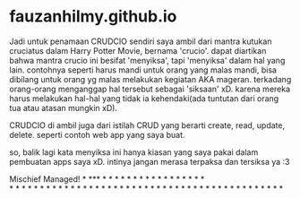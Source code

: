 # fauzanhilmy.github.io

Jadi untuk penamaan CRUDCIO sendiri saya ambil dari mantra kutukan cruciatus dalam Harry Potter Movie, bernama 'crucio'. 
dapat diartikan bahwa mantra crucio ini besifat 'menyiksa', tapi 'menyiksa' dalam hal yang lain. contohnya seperti harus mandi untuk orang yang malas mandi, bisa dibilang untuk orang yg malas melakukan kegiatan AKA mageran. 
terkadang orang-orang menganggap hal tersebut sebagai 'siksaan' xD. 
karena mereka harus melakukan hal-hal yang tidak ia kehendaki(ada tuntutan dari orang tua atau atasan mungkin xD).

CRUDCIO di ambil juga dari istilah CRUD yang berarti create, read, update, delete. 
seperti contoh web app yang saya buat. 

so, balik lagi kata menyiksa ini hanya kiasan yang saya pakai dalam pembuatan apps saya xD. intinya jangan merasa terpaksa dan tersiksa ya :3

Mischief Managed!
                       *
                      ***
                    *  *  *
                   *   *   *
                  *    *    *
                 *     *     *
                *   *  *  *   *  
               *  *    *   *   *
              * *      *     *  *
             * *       *      *  *
            *   *      *     *    *
           *      *    *    *      *
          *         *  *  *         *
         * * * * * * * * * * * * * * *